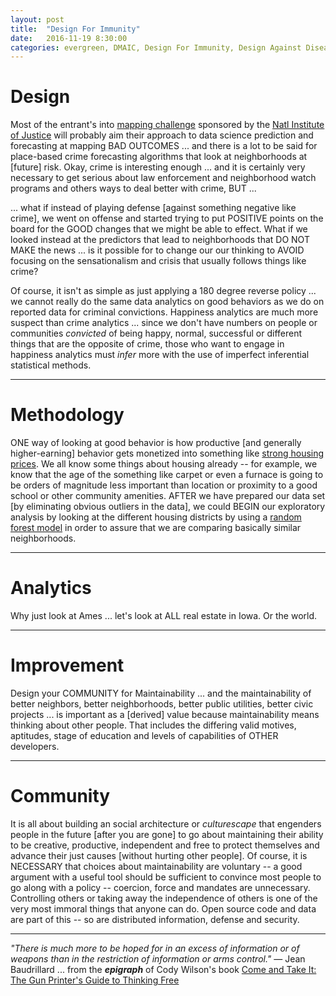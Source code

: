 ```yaml
---
layout: post
title:  "Design For Immunity"
date:   2016-11-19 8:30:00
categories: evergreen, DMAIC, Design For Immunity, Design Against Disease, evidence based health, Arm Thy Neighbor
---
```


# Design

Most of the entrant's into [mapping challenge](http://NIJ.gov/MappingChallenge) sponsored by the [Natl Institute of Justice](http://NIJ.gov) will probably aim their approach to data science prediction and forecasting at mapping BAD OUTCOMES ... and there is a lot to be said for place-based crime forecasting algorithms that look at neighborhoods at [future] risk. Okay, crime is interesting enough ... and it is certainly very necessary to get serious about law enforcement and neighborhood watch programs and others ways to deal better with crime, BUT ...

... what if instead of playing defense [against something negative like crime], we went on offense and started trying to put POSITIVE points on the board for the GOOD changes that we might be able to effect.  What if we looked instead at the predictors that lead to neighborhoods that DO NOT MAKE the news ... is it possible for to change our our thinking to AVOID focusing on the sensationalism and crisis that usually follows things like crime?  

Of course, it isn't as simple as just applying a 180 degree reverse policy ... we cannot really do the same data analytics on good behaviors as we do on reported data for criminal convictions.  Happiness analytics are much more suspect than crime analytics ... since we don't have numbers on people or communities *convicted* of being happy, normal, successful or different things that are the opposite of crime, those who want to engage in happiness analytics must *infer* more with the use of imperfect inferential statistical methods.  


---

# Methodology

ONE way of looking at good behavior is how productive [and generally higher-earning] behavior gets monetized into something like [strong housing prices](https://www.kaggle.com/c/house-prices-advanced-regression-techniques). We all know some things about housing already -- for example, we know that the age of the something like carpet or even a furnace is going to be orders of magnitude less important than location or proximity to a good school or other community amenities.  AFTER we have prepared our data set [by eliminating obvious outliers in the data], we could BEGIN our exploratory analysis by looking at the different housing districts by using a [random forest model](https://en.wikipedia.org/wiki/Random_forest) in order to assure that we are comparing basically similar neighborhoods.   

---

# Analytics

Why just look at Ames ... let's look at ALL real estate in Iowa.  Or the world.


---

# Improvement

Design your COMMUNITY for Maintainability ... and the maintainability of better neighbors, better neighborhoods, better public utilities, better civic projects ... is important as a [derived] value because maintainability means thinking about other people. That includes the differing valid motives, aptitudes, stage of education and levels of capabilities of OTHER developers.



---

# Community

It is all about building an social architecture or *culturescape* that engenders people in the future [after you are gone] to go about maintaining their ability to be creative, productive, independent and free to protect themselves and advance their just causes [without hurting other people]. Of course, it is NECESSARY that choices about maintainability are voluntary -- a good argument with a useful tool should be sufficient to convince most people to go along with a policy -- coercion, force and mandates are unnecessary. Controlling others or taking away the independence of others is one of the very most immoral things that anyone can do. Open source code and data are part of this -- so are distributed information, defense and security.

---

*"There is much more to be hoped for in an excess of information or of weapons than in the restriction of information or arms control."* — Jean Baudrillard ... from the ***epigraph*** of Cody Wilson's book [Come and Take It: The Gun Printer's Guide to Thinking Free](https://www.amazon.com/Come-Take-Printers-Guide-Thinking-ebook/dp/B01CO34MBI/)
